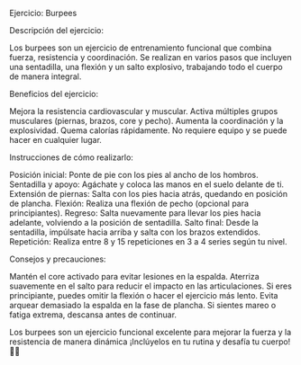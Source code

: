 Ejercicio: Burpees



Descripción del ejercicio:

Los burpees son un ejercicio de entrenamiento funcional que combina fuerza, resistencia y coordinación. 
Se realizan en varios pasos que incluyen una sentadilla, una flexión y un salto explosivo, trabajando todo el cuerpo de manera integral.



Beneficios del ejercicio:

Mejora la resistencia cardiovascular y muscular. 
Activa múltiples grupos musculares (piernas, brazos, core y pecho). 
Aumenta la coordinación y la explosividad. 
Quema calorías rápidamente. 
No requiere equipo y se puede hacer en cualquier lugar.



Instrucciones de cómo realizarlo:

Posición inicial: Ponte de pie con los pies al ancho de los hombros. 
Sentadilla y apoyo: Agáchate y coloca las manos en el suelo delante de ti. 
Extensión de piernas: Salta con los pies hacia atrás, quedando en posición de plancha. 
Flexión: Realiza una flexión de pecho (opcional para principiantes). 
Regreso: Salta nuevamente para llevar los pies hacia adelante, volviendo a la posición de sentadilla. 
Salto final: Desde la sentadilla, impúlsate hacia arriba y salta con los brazos extendidos.
Repetición: Realiza entre 8 y 15 repeticiones en 3 a 4 series según tu nivel.



Consejos y precauciones:

Mantén el core activado para evitar lesiones en la espalda. 
Aterriza suavemente en el salto para reducir el impacto en las articulaciones. 
Si eres principiante, puedes omitir la flexión o hacer el ejercicio más lento. 
Evita arquear demasiado la espalda en la fase de plancha.
 Si sientes mareo o fatiga extrema, descansa antes de continuar.

Los burpees son un ejercicio funcional excelente para mejorar la fuerza y la resistencia de manera dinámica
¡Inclúyelos en tu rutina y desafía tu cuerpo! 💪🔥
